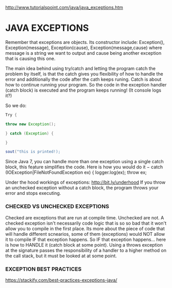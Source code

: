 http://www.tutorialspoint.com/java/java_exceptions.htm

# JAVA EXCEPTIONS
Remember that exceptions are objects. Its constructor include: Exception(), Exception(message), Exception(cause), Exception(message,cause) where message is a string we want to output and cause being another exception that is causing this one.

The main idea behind using try/catch and letting the program catch the problem by itself, is that the catch gives you flexibility of how to handle the error and additionally the code after the cath keeps runing. Catch is about how to continue running your program. So the code in the exception handler (catch block) is executed and the program keeps running! (It console logs it?)

So we do:

```JAVA
Try {

throw new Exception();

} catch (Exception) {

}

sout("this is printed!);
```

Since Java 7, you can handle more than one exception using a single catch block, this feature simplifies the code. Here is how you would do it −
catch (IOException|FileNotFoundException ex) {
   logger.log(ex);
   throw ex;

Under the hood workings of exceptions: http://bit.ly/underhood
If you throw an unchecked exception without a catch block, the program throws your error and stops executing.


### CHECKED VS UNCHECKED EXCEPTIONS
Checked are exceptions that are run at compile time. Unchecked are not.
A checked exception isn't necessarily code logic that is so so bad that it won't allow you to compile in the first place. Its more about the piece of code that will handle different scnearios, some of them (exceptions) would NOT allow it to compile IF that exception happens. So IF that exception happens... here is how to HANDLE it (catch block at some point). Using a throws exception at the signature passes the responsibility of a handler to a higher method on the call stack, but it must be looked at at some point.


### EXCEPTION BEST PRACTICES
https://stackify.com/best-practices-exceptions-java/
